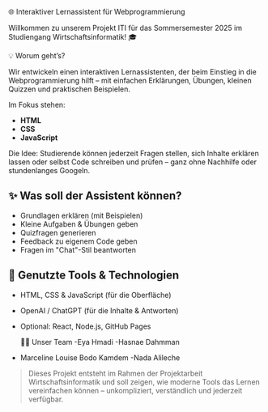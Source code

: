  🌐 Interaktiver Lernassistent für Webprogrammierung

Willkommen zu unserem Projekt ITI für das Sommersemester 2025 im Studiengang Wirtschaftsinformatik! 🎓

💡 Worum geht’s?

Wir entwickeln einen interaktiven Lernassistenten, der beim Einstieg in die Webprogrammierung hilft – mit einfachen Erklärungen, Übungen, kleinen Quizzen und praktischen Beispielen. 

Im Fokus stehen:
- **HTML**
- **CSS**
- **JavaScript**

Die Idee: Studierende können jederzeit Fragen stellen, sich Inhalte erklären lassen oder selbst Code schreiben und prüfen – ganz ohne Nachhilfe oder stundenlanges Googeln.

## ✨ Was soll der Assistent können?

- Grundlagen erklären (mit Beispielen)
- Kleine Aufgaben & Übungen geben
- Quizfragen generieren
- Feedback zu eigenem Code geben
- Fragen im "Chat"-Stil beantworten

## 🧰 Genutzte Tools & Technologien

- HTML, CSS & JavaScript (für die Oberfläche)
- OpenAI / ChatGPT (für die Inhalte & Antworten)
- Optional: React, Node.js, GitHub Pages

  👩‍💻 Unser Team
-Eya Hmadi
-Hasnae Dahmman
- Marceline Louise Bodo Kamdem
-Nada Alileche



> Dieses Projekt entsteht im Rahmen der Projektarbeit Wirtschaftsinformatik und soll zeigen, wie moderne Tools das Lernen vereinfachen können – unkompliziert, verständlich und jederzeit verfügbar.
